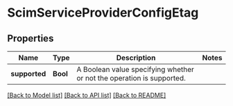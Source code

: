 # ScimServiceProviderConfigEtag

## Properties
Name | Type | Description | Notes
------------ | ------------- | ------------- | -------------
**supported** | **Bool** | A Boolean value specifying whether or not the operation is supported. | 

[[Back to Model list]](../README.md#documentation-for-models) [[Back to API list]](../README.md#documentation-for-api-endpoints) [[Back to README]](../README.md)


